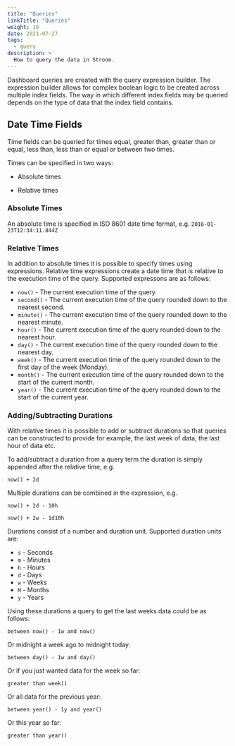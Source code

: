 ```yaml
---
title: "Queries"
linkTitle: "Queries"
weight: 10
date: 2021-07-27
tags:
  - query
description: >
  How to query the data in Stroom.
---
```


Dashboard queries are created with the query expression builder.
The expression builder allows for complex boolean logic to be created across multiple index fields.
The way in which different index fields may be queried depends on the type of data that the index field contains.

## Date Time Fields

Time fields can be queried for times equal, greater than, greater than or equal, less than, less than or equal or between two times.

Times can be specified in two ways:

* Absolute times

* Relative times


### Absolute Times

An absolute time is specified in ISO 8601 date time format, e.g.  `2016-01-23T12:34:11.844Z`

### Relative Times

In addition to absolute times it is possible to specify times using expressions.
Relative time expressions create a date time that is relative to the execution time of the query.
Supported expressons are as follows:

* `now()` - The current execution time of the query.
* `second()` - The current execution time of the query rounded down to the nearest second.
* `minute()` - The current execution time of the query rounded down to the nearest minute.
* `hour()` - The current execution time of the query rounded down to the nearest hour.
* `day()` - The current execution time of the query rounded down to the nearest day.
* `week()` - The current execution time of the query rounded down to the first day of the week (Monday).
* `month()` - The current execution time of the query rounded down to the start of the current month.
* `year()` - The current execution time of the query rounded down to the start of the current year.


### Adding\/Subtracting Durations

With relative times it is possible to add or subtract durations so that queries can be constructed to provide for example, the last week of data, the last hour of data etc.

To add\/subtract a duration from a query term the duration is simply appended after the relative time, e.g.

`now() + 2d`

Multiple durations can be combined in the expression, e.g.

`now() + 2d - 10h`

`now() + 2w - 1d10h`

Durations consist of a number and duration unit. Supported duration units are:

* `s` - Seconds
* `m` - Minutes
* `h` - Hours
* `d` - Days
* `w` - Weeks
* `M` - Months
* `y` - Years

Using these durations a query to get the last weeks data could be as follows:

`between now() - 1w and now()`

Or midnight a week ago to midnight today:

`between day() - 1w and day()`

Or if you just wanted data for the week so far:

`greater than week()`

Or all data for the previous year:

`between year() - 1y and year()`

Or this year so far:

`greater than year()`
